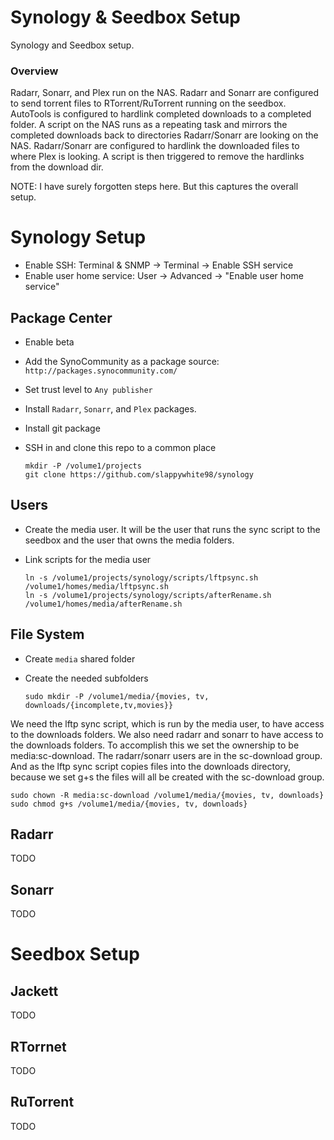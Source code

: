 # Synology & Seedbox Setup

Synology and Seedbox setup.

### Overview

Radarr, Sonarr, and Plex run on the NAS. Radarr and Sonarr are configured to send torrent
files to RTorrent/RuTorrent running on the seedbox. AutoTools is configured to hardlink
completed downloads to a completed folder. A script on the NAS runs as a repeating task
and mirrors the completed downloads back to directories Radarr/Sonarr are looking on the NAS.
Radarr/Sonarr are configured to hardlink the downloaded files to where Plex is looking. 
A script is then triggered to remove the hardlinks from the download dir.

NOTE: 
I have surely forgotten steps here. But this captures the overall setup.

# Synology Setup

- Enable SSH: Terminal & SNMP -> Terminal -> Enable SSH service
- Enable user home service: User -> Advanced -> "Enable user home service" 

## Package Center
- Enable beta
- Add the SynoCommunity as a package source: `http://packages.synocommunity.com/`
- Set trust level to `Any publisher`
- Install `Radarr`, `Sonarr`, and `Plex` packages.
- Install git package
- SSH in and clone this repo to a common place

    ```
    mkdir -P /volume1/projects
    git clone https://github.com/slappywhite98/synology
    ```

## Users

- Create the media user. It will be the user that runs the sync script to the seedbox and the user that owns the media folders.
- Link scripts for the media user 

    ```
    ln -s /volume1/projects/synology/scripts/lftpsync.sh /volume1/homes/media/lftpsync.sh
    ln -s /volume1/projects/synology/scripts/afterRename.sh /volume1/homes/media/afterRename.sh
    ```

## File System
- Create `media` shared folder
- Create the needed subfolders

    ```
    sudo mkdir -P /volume1/media/{movies, tv, downloads/{incomplete,tv,movies}}
    ```

We need the lftp sync script, which is run by the media user, to have access to the downloads folders.
We also need radarr and sonarr to have access to the downloads folders. To accomplish this we 
set the ownership to be media:sc-download. The radarr/sonarr users are in the sc-download group.
And as the lftp sync script copies files into the downloads directory, because we set g+s the files
will all be created with the sc-download group.

```
sudo chown -R media:sc-download /volume1/media/{movies, tv, downloads}
sudo chmod g+s /volume1/media/{movies, tv, downloads}
```

## Radarr 
TODO

## Sonarr
TODO

# Seedbox Setup

## Jackett
TODO

## RTorrnet
TODO

## RuTorrent
TODO